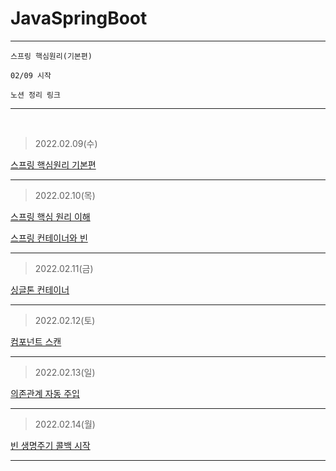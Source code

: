 # JavaSpringBoot

---

```
스프링 핵심원리(기본편)

02/09 시작

노션 정리 링크
```

---

<br>

> 2022.02.09(수)

[스프링 핵심원리 기본편](https://www.notion.so/Spring-f0f748b2df744a9e9f9fae03b76018c3)

---

> 2022.02.10(목)

[스프링 핵심 원리 이해](https://www.notion.so/2-ed8c6930bf45432bb7a4ca0e128c1649)

[스프링 컨테이너와 빈](https://www.notion.so/aa3ccbe53b484930a9fa5fcd300bae20)

---

> 2022.02.11(금)

[싱글톤 컨테이너](https://www.notion.so/a2217f63e9ec4b6b92edabdc592f01bb)

---

> 2022.02.12(토)

[컴포넌트 스캔](https://www.notion.so/55ca0b70826846b5be97c6edd2ee853c)

---

> 2022.02.13(일)

[의존관계 자동 주입](https://www.notion.so/6e6395e2247b49d79e54b21b379b79ab)

---

> 2022.02.14(월)

[빈 생명주기 콜백 시작](https://www.notion.so/d6312a31e08245f6b3d063f7952c2a20)

---
